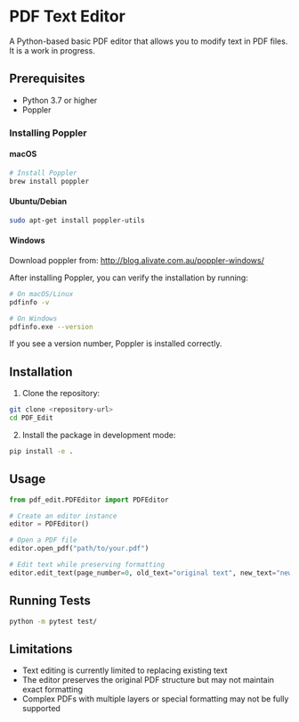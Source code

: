 # PDF Text Editor

A Python-based basic PDF editor that allows you to modify text in PDF files. 
It is a work in progress.

## Prerequisites

- Python 3.7 or higher
- Poppler

### Installing Poppler

#### macOS
```bash
# Install Poppler
brew install poppler
```

#### Ubuntu/Debian
```bash
sudo apt-get install poppler-utils
```

#### Windows
Download poppler from: http://blog.alivate.com.au/poppler-windows/

After installing Poppler, you can verify the installation by running:
```bash
# On macOS/Linux
pdfinfo -v

# On Windows
pdfinfo.exe --version
```

If you see a version number, Poppler is installed correctly.

## Installation

1. Clone the repository:
```bash
git clone <repository-url>
cd PDF_Edit
```

2. Install the package in development mode:
```bash
pip install -e .
```

## Usage

```python
from pdf_edit.PDFEditor import PDFEditor

# Create an editor instance
editor = PDFEditor()

# Open a PDF file
editor.open_pdf("path/to/your.pdf")

# Edit text while preserving formatting
editor.edit_text(page_number=0, old_text="original text", new_text="new text")
```

## Running Tests

```bash
python -m pytest test/
```

## Limitations

- Text editing is currently limited to replacing existing text
- The editor preserves the original PDF structure but may not maintain exact formatting
- Complex PDFs with multiple layers or special formatting may not be fully supported
